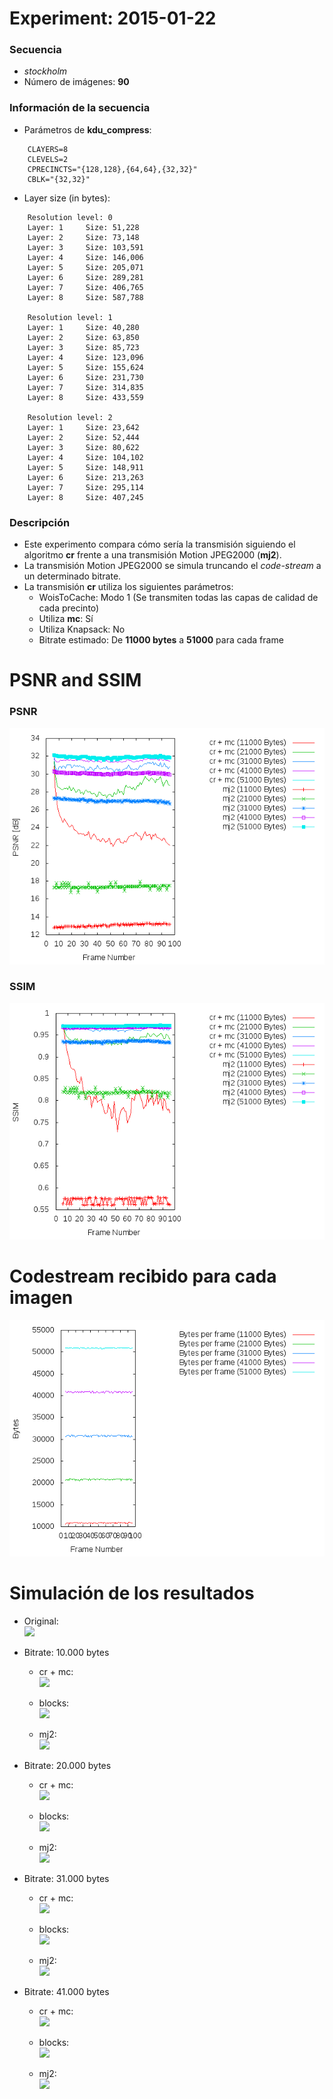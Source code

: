 Experiment: 2015-01-22
======================

### Secuencia

- *stockholm*
- Número de imágenes: **90**

### Información de la secuencia

* Parámetros de **kdu_compress**:

```
    CLAYERS=8
    CLEVELS=2
    CPRECINCTS="{128,128},{64,64},{32,32}"
    CBLK="{32,32}"
```

* Layer size (in bytes):

```
    Resolution level: 0
    Layer: 1     Size: 51,228
    Layer: 2     Size: 73,148
    Layer: 3     Size: 103,591
    Layer: 4     Size: 146,006
    Layer: 5     Size: 205,071
    Layer: 6     Size: 289,281
    Layer: 7     Size: 406,765
    Layer: 8     Size: 587,788

    Resolution level: 1
    Layer: 1     Size: 40,280
    Layer: 2     Size: 63,850
    Layer: 3     Size: 85,723
    Layer: 4     Size: 123,096
    Layer: 5     Size: 155,624
    Layer: 6     Size: 231,730
    Layer: 7     Size: 314,835
    Layer: 8     Size: 433,559

    Resolution level: 2
    Layer: 1     Size: 23,642
    Layer: 2     Size: 52,444
    Layer: 3     Size: 80,622
    Layer: 4     Size: 104,102
    Layer: 5     Size: 148,911
    Layer: 6     Size: 213,263
    Layer: 7     Size: 295,114
    Layer: 8     Size: 407,245
```

### Descripción

- Este experimento compara cómo sería la transmisión siguiendo el algoritmo
  **cr** frente a una transmisión Motion JPEG2000 (**mj2**). 
- La transmisión Motion JPEG2000 se simula truncando el *code-stream* a
  un determinado bitrate.
- La transmisión **cr** utiliza los siguientes parámetros:
    - WoisToCache: Modo 1 (Se transmiten todas las capas de calidad de cada precinto)
    - Utiliza **mc**: Sí
    - Utiliza Knapsack: No
    - Bitrate estimado: De **11000 bytes** a **51000** para cada frame

PSNR and SSIM
=============

### PSNR

![assets/psnr_1000.txt](assets/psnr.png)

### SSIM

![assets/ssim_1000.txt](assets/ssim.png)

Codestream recibido para cada imagen
=============

![assets/bytes_1000.txt](assets/bytes.png)

Simulación de los resultados
=============

* Original:  
  ![](gifs/original.gif)

* Bitrate: 10.000 bytes
  * cr + mc:  
    ![](gifs/prediction_10000.gif)

  * blocks:  
    ![](gifs/blocks_10000.gif)

  * mj2:  
    ![](gifs/trunc_10000.gif)

* Bitrate: 20.000 bytes
  * cr + mc:  
    ![](gifs/prediction_20000.gif)

  * blocks:  
    ![](gifs/blocks_20000.gif)

  * mj2:  
    ![](gifs/trunc_20000.gif)

* Bitrate: 31.000 bytes
  * cr + mc:  
    ![](gifs/prediction_31000.gif)

  * blocks:  
    ![](gifs/blocks_31000.gif)

  * mj2:  
    ![](gifs/trunc_31000.gif)

* Bitrate: 41.000 bytes
  * cr + mc:  
    ![](gifs/prediction_41000.gif)

  * blocks:  
    ![](gifs/blocks_41000.gif)

  * mj2:  
    ![](gifs/trunc_41000.gif)
